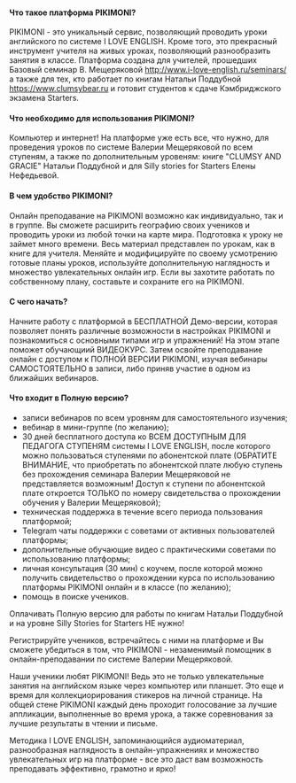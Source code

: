 #### Что такое платформа PIKIMONI?

PIKIMONI - это уникальный сервис, позволяющий проводить уроки английского по системе I LOVE ENGLISH. Кроме того, это прекрасный инструмент учителя на живых уроках, позволяющий разнообразить занятия в классе. Платформа создана для учителей, прошедших Базовый семинар В. Мещеряковой http://www.i-love-english.ru/seminars/ а также для тех, кто работает по книгам Натальи Поддубной https://www.clumsybear.ru и готовит студентов к сдаче Кэмбриджского экзамена Starters.

#### Что необходимо для использования PIKIMONI?
                    
Компьютер и интернет! На платформе уже есть все, что нужно, для проведения уроков по системе Валерии Мещеряковой по всем ступеням, а также по дополнительным уровеням: книге "CLUMSY AND GRACIE" Натальи Поддубной и для Silly stories for Starters Елены Нефедьевой. 

#### В чем удобство PIKIMONI?
                    
Онлайн преподавание на PIKIMONI возможно как индивидуально, так и в группе. Вы сможете расширить географию своих учеников и проводить уроки из любой точки на карте мира. Подготовка к уроку не займет много времени. Весь материал представлен по урокам, как в книге для учителя. Меняйте и модифицируйте по своему усмотрению готовые планы уроков, используйте дополнительную наглядность и множество увлекательных онлайн игр. Если вы захотите работать по собственному плану, составьте и сохраните его на PIKIMONI.

#### С чего начать?

Начните работу с платформой в БЕСПЛАТНОЙ Демо-версии, которая позволяет понять различные возможности в настройках PIKIMONI и познакомиться с основными типами игр и упражнений! На этом этапе поможет обучающиий ВИДЕОКУРС. Затем освойте преподавание онлайн с доступом к ПОЛНОЙ ВЕРСИИ PIKIMONI, изучая вебинары САМОСТОЯТЕЛЬНО в записи, либо приняв участие в одном из ближайших вебинаров.

#### Что входит в Полную версию?
                    
* записи вебинаров по всем уровням для самостоятельного изучения;
* вебинар в мини-группе (по желанию);
* 30 дней бесплатного доступа ко ВСЕМ ДОСТУПНЫМ ДЛЯ ПЕДАГОГА СТУПЕНЯМ системы I LOVE ENGLISH, после которого можно пользоваться ступенями по абонентской плате (ОБРАТИТЕ ВНИМАНИЕ, что приобретать по абонентской плате любую ступень без прохождения семинара Валерии Мещеряковой не представляется возможным! Доступ к ступени по абонентской плате откроется ТОЛЬКО по номеру свидетельства о прохождении обучения у Валерии Мещеряковой); 
* техническая поддержка в течение всего периода пользования платформой;
* Telegram чаты поддержки с советами от активных пользователей платформы;
* дополнительные обучающие видео с практическими советами по использованию платформы;
* личная консультация (30 мин) с коучем, после которой можно получить свидетельство о прохождении курса по использованию платформы PIKIMONI онлайн и в классе (по желанию);
* помощь в поиске учеников.

Оплачивать Полную версию для работы по книгам Натальи Поддубной и на уровне Silly Stories for Starters НЕ нужно!

Регистрируйте учеников, встречайтесь с ними на платформе и Вы сможете убедиться в том, что PIKIMONI - незаменимый помощник в онлайн-преподавании по системе Валерии Мещеряковой.

Наши ученики любят PIKIMONI! Ведь это не только увлекательные занятия на английском языке через компьютер или планшет. Это еще и время для коллекциорирования стикеров на личной странице. На общей стене PIKIMONI каждый день проходит голосование за лучшие аппликации, выполненные во время урока, а также соревнования за лучшие результаты в чтении и письме.

Методика I LOVE ENGLISH, запоминающийся аудиоматериал, разнообразная наглядность в онлайн-упражнениях и множество увлекательных игр на платформе - все это даст вам возможность преподавать эффективно, грамотно и ярко!


